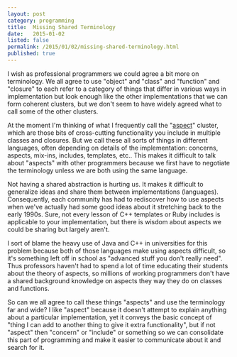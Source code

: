 ```yaml
---
layout: post
category: programming
title:  Missing Shared Terminology
date:   2015-01-02
listed: false
permalink: /2015/01/02/missing-shared-terminology.html
published: true
---
```


I wish as professional programmers we could agree a bit more on terminology. We all agree to use "object" and "class" and "function" and "closure" to each refer to a category of things that differ in various ways in implementation but look enough like the other implementations that we can form coherent clusters, but we don't seem to have widely agreed what to call some of the other clusters.

At the moment I'm thinking of what I frequently call the "[aspect](http://en.wikipedia.org/wiki/Aspect-oriented_programming)" cluster, which are those bits of cross-cutting functionality you include in multiple classes and closures. But we call these all sorts of things in different languages, often depending on details of the implementation: concerns, aspects, mix-ins, includes, templates, etc.. This makes it difficult to talk about "aspects" with other programmers because we first have to negotiate the terminology unless we are both using the same language.

Not having a shared abstraction is hurting us. It makes it difficult to generalize ideas and share them between implementations (languages). Consequently, each community has had to rediscover how to use aspects when we've actually had some good ideas about it stretching back to the early 1990s. Sure, not every lesson of C++ templates or Ruby includes is applicable to your implementation, but there is wisdom about aspects we could be sharing but largely aren't.

I sort of blame the heavy use of Java and C++ in universities for this problem because both of those languages make using aspects difficult, so it's something left off in school as "advanced stuff you don't really need". Thus professors haven't had to spend a lot of time educating their students about the theory of aspects, so millions of working programmers don't have a shared background knowledge on aspects they way they do on classes and functions.

So can we all agree to call these things "aspects" and use the terminology far and wide? I like "aspect" because it doesn't attempt to explain anything about a particular implementation, yet it conveys the basic concept of "thing I can add to another thing to give it extra functionality", but if not "aspect" then "concern" or "include" or something so we can consolidate this part of programming and make it easier to communicate about it and search for it.
